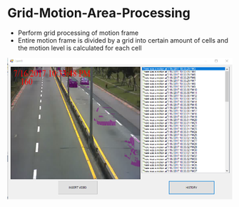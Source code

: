 # Grid-Motion-Area-Processing

* Perform grid processing of motion frame
* Entire motion frame is divided by a grid into certain amount of cells and the motion level is calculated for each cell

![alt_text](https://github.com/TarekAlbawab/Grid-Motion-Area-Processing/blob/master/Grid%20Motion%20Area%20Processing/Capture.PNG?raw=true)
